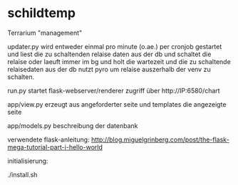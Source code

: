 # schildtemp
Terrarium "management"


updater.py 
wird entweder einmal pro minute (o.ae.) per cronjob
gestartet und liest die zu schaltenden relaise 
daten aus der db und schaltet die relaise oder 
laeuft immer im bg und holt die wartezeit und
die zu schaltende relaisedaten aus der db
nutzt pyro um relaise auszerhalb der venv zu schalten.

run.py
startet flask-webserver/renderer zugriff über http://IP:6580/chart

app/view.py
erzeugt aus angeforderter seite und templates die angezeigte seite

app/models.py
beschreibung der datenbank

verwendete flask-anleitung:
http://blog.miguelgrinberg.com/post/the-flask-mega-tutorial-part-i-hello-world

initialisierung:

./install.sh


